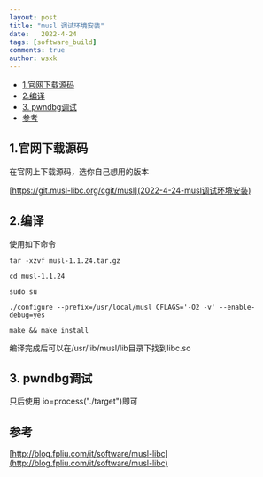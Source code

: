 ```yaml
---
layout: post
title: "musl 调试环境安装"
date:   2022-4-24
tags: [software_build]
comments: true
author: wsxk
---
```


- [1.官网下载源码](#1官网下载源码)
- [2.编译](#2编译)
- [3. pwndbg调试](#3-pwndbg调试)
- [参考](#参考)

## 1.官网下载源码

在官网上下载源码，选你自己想用的版本

[https://git.musl-libc.org/cgit/musl](2022-4-24-musl调试环境安装)

## 2.编译

使用如下命令

    tar -xzvf musl-1.1.24.tar.gz
    
    cd musl-1.1.24

    sudo su

    ./configure --prefix=/usr/local/musl CFLAGS='-O2 -v' --enable-debug=yes

    make && make install


编译完成后可以在/usr/lib/musl/lib目录下找到libc.so


## 3. pwndbg调试

只后使用 io=process("./target")即可

## 参考

[http://blog.fpliu.com/it/software/musl-libc](http://blog.fpliu.com/it/software/musl-libc)
